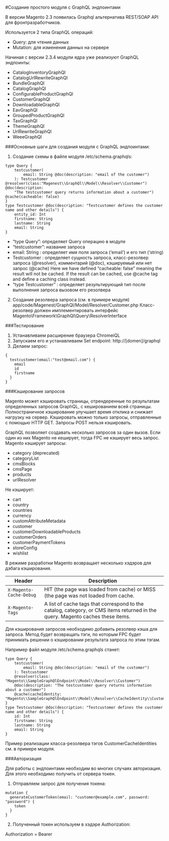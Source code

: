 #Создание простого модуля с GraphQL эндпоинтами

В версии Magento 2.3 появилась Graphql альтернатива REST/SOAP API для фронтразработчиков. 

Используется 2 типа GraphQL операций:

- Query: для чтения данных
- Mutation: для изменения данных на сервере

Начиная с версии 2.3.4 модули ядра уже реализуют GraphQL эндпоинты:

- CatalogInventoryGraphQl
- CatalogUrlRewriteGraphQl
- BundleGraphQl
- CatalogGraphQl
- ConfigurableProductGraphQl
- CustomerGraphQl
- DownloadableGraphQl
- EavGraphQl
- GroupedProductGraphQl
- TaxGraphQl
- ThemeGraphQl
- UrlRewriteGraphQl
- WeeeGraphQl

###Основные шаги для создания модуля с GraphQL эндпоинтами:

1. Создание схемы в файле модуля /etc/schema.graphqls:
```
type Query {
    testcustomer(
        email: String @doc(description: "email of the customer")
    ): Testcustomer @resolver(class:"Magenest\\GraphQl\\Model\\Resolver\\Customer") @doc(description:
    "The testcustomer query returns information about a customer") @cache(cacheable: false)
}
type Testcustomer @doc(description: "Testcustomer defines the customer name and other details") {
    entity_id: Int
    firstname: String
    lastname: String
    email: String
}
```

- “type Query”: определяет Query операцию в модуле
- “testcustomer”: название запроса
- email: String : определяет имя поля запроса (‘email’) и его тип (‘string)
- Testcustomer : определяет сущность запроса, класс-резолвер запроса (@resolver), комментарий (@doc), кэшируемый или нет запрос (@cache)
Here we have defined “cacheable: false” meaning the result will not be cached. If the result can be cached, use @cache tag and define a caching class instead.
- “type Testcustomer” : определяет результирующий тип после выполнения запроса вызовом его резолвера

2. Создание резолвера запроса (см. в примере модуля) app/code/Magenest/GraphQl/Model/Resolver/Customer.php
Класс-резолвер должен имплементировать интерфейс Magento\Framework\GraphQl\Query\ResolverInterface
   
###Тестирование

1. Устанавливаем расширение браузера ChromeiQL
2. Запускаем его и устанавливаем Set endpoint: http://[domen]/graphql
3. Делаем запрос:
```
{
  testcustomer(email:"test@email.com") {
   	email
  	id
    firstname
  }
}

```
   
###Кэширование запросов

Magento может кэшировать страницы, отрендеренные по результатам определенных запросов GraphQL, с кешированием всей страницы. 
Полностраничное кэширование улучшает время отклика и снижает нагрузку на сервер.
Кэшировать можно только запросы, отправленные с помощью HTTP GET. Запросы POST нельзя кэшировать.

GraphQL позволяет создавать несколько запросов за один вызов. 
Если один из них Magento не кеширует, тогда FPC не кэширует весь запрос. Magento кэширует запросы:

- category (deprecated)
- categoryList
- cmsBlocks
- cmsPage
- products
- urlResolver

Не кэширует:

- cart
- country
- countries
- currency
- customAttributeMetadata
- customer
- customerDownloadableProducts
- customerOrders
- customerPaymentTokens
- storeConfig
- wishlist

В режиме разработки Magento возвращает несколько хэдэров для дэбага кэширования.

<table>
  <thead>
    <tr>
      <th>Header</th>
      <th>Description</th>
    </tr>
  </thead>
  <tbody>
    <tr>
      <td><code class="language-plaintext highlighter-rouge">X-Magento-Cache-Debug</code></td>
      <td>HIT (the page was loaded from cache) or MISS (the page was not loaded from cache.</td>
    </tr>
    <tr>
      <td><code class="language-plaintext highlighter-rouge">X-Magento-Tags</code></td>
      <td>A list of cache tags that correspond to the catalog, category, or CMS items returned in the query. Magento caches these items.</td>
    </tr>
  </tbody>
</table>

Для кэширования запросов необходимо добавить резолвер кэша для запроса. Метод будет возвращать тэги, по которым FPC будет принимать решении о кэшировании результата запроса по этим тэгам.

Например файл модуля /etc/schema.graphqls станет:

```
type Query {
    testcustomer(
        email: String @doc(description: "email of the customer")
    ): Testcustomer
    @resolver(class: "Magento\\SampleGraphQlEndpoint\\Model\\Resolver\\Customer") 
    @doc(description: "The testcustomer query returns information about a customer") 
    @cache(cacheIdentity: "Magento\\SampleGraphQlEndpoint\\Model\\Resolver\\CacheIdentity\\CustomerCacheIdentities")
}
type Testcustomer @doc(description: "Testcustomer defines the customer name and other details") {
    id: Int
    firstname: String
    lastname: String
    email: String
}
```

Пример реализации класса-резолвера тэгов CustomerCacheIdentities см. в примере модуля.

###Авторизация

Для работы с эндпоинтами необходим во многих случаях авторизация. Для этого необходимо получить от сервера токен.

1. Отправляем запрос для получения токена:
```
mutation {
  generateCustomerToken(email: "customer@example.com", password: "password") {
    token
  }
}
```

2. Полученный токен используем в хэдэре Authorization:

Authorization = Bearer <token>